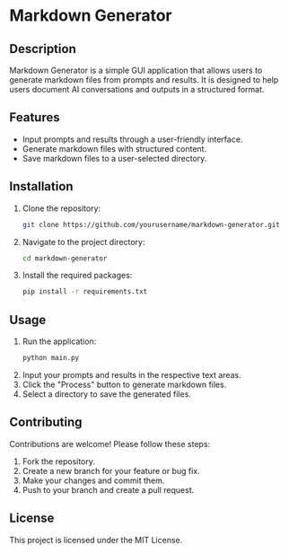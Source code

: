 # Markdown Generator

## Description
Markdown Generator is a simple GUI application that allows users to generate markdown files from prompts and results. It is designed to help users document AI conversations and outputs in a structured format.

## Features
- Input prompts and results through a user-friendly interface.
- Generate markdown files with structured content.
- Save markdown files to a user-selected directory.

## Installation
1. Clone the repository:
   ```bash
   git clone https://github.com/yourusername/markdown-generator.git
   ```
2. Navigate to the project directory:
   ```bash
   cd markdown-generator
   ```
3. Install the required packages:
   ```bash
   pip install -r requirements.txt
   ```

## Usage
1. Run the application:
   ```bash
   python main.py
   ```
2. Input your prompts and results in the respective text areas.
3. Click the "Process" button to generate markdown files.
4. Select a directory to save the generated files.

## Contributing
Contributions are welcome! Please follow these steps:
1. Fork the repository.
2. Create a new branch for your feature or bug fix.
3. Make your changes and commit them.
4. Push to your branch and create a pull request.

## License
This project is licensed under the MIT License.

